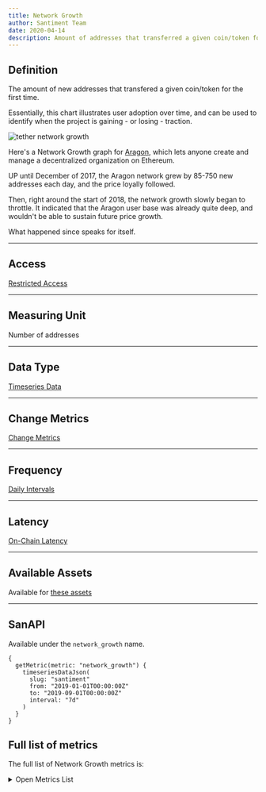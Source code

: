```yaml
---
title: Network Growth
author: Santiment Team
date: 2020-04-14
description: Amount of addresses that transferred a given coin/token for the first time
---
```


## Definition

The amount of new addresses that transfered a given coin/token for the first
time.

Essentially, this chart illustrates user adoption over time, and can be used to
identify when the project is gaining - or losing - traction.

![tether network growth](aragon-network-growth.png)

Here's a Network Growth graph for
[Aragon](https://app.santiment.net/projects/aragon), which lets anyone create
and manage a decentralized organization on Ethereum.

UP until December of 2017, the Aragon network grew by 85-750 new addresses each
day, and the price loyally followed.

Then, right around the start of 2018, the network growth slowly began to
throttle. It indicated that the Aragon user base was already quite deep, and
wouldn't be able to sustain future price growth.

What happened since speaks for itself.

---

## Access

[Restricted Access](/metrics/details/access#restricted-access)

---

## Measuring Unit

Number of addresses

---

## Data Type

[Timeseries Data](/metrics/details/data-type#timeseries-data)

---

## Change Metrics

[Change Metrics](/metrics/details/change_metrics)

---

## Frequency

[Daily Intervals](/metrics/details/frequency#daily-frequency)

---

## Latency

[On-Chain Latency](/metrics/details/latency#on-chain-latency)

---

## Available Assets

Available for [these
assets](<https://api.santiment.net/graphiql?variables=&query=%7B%0A%20%20getMetric(metric%3A%20%22network_growth%22)%20%7B%0A%20%20%20%20metadata%20%7B%0A%20%20%20%20%20%20availableSlugs%0A%20%20%20%20%7D%0A%20%20%7D%0A%7D%0A>)

---

## SanAPI

Available under the `network_growth` name.

```graphql-explorer
{
  getMetric(metric: "network_growth") {
    timeseriesDataJson(
      slug: "santiment"
      from: "2019-01-01T00:00:00Z"
      to: "2019-09-01T00:00:00Z"
      interval: "7d"
    )
  }
}
```

## Full list of metrics

The full list of Network Growth metrics is:

<Details>

<Summary>Open Metrics List</Summary>

- network_growth
- network_growth_change_1d
- network_growth_change_30d
- network_growth_change_7d

</Details>